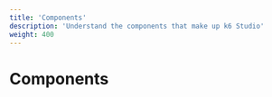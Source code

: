 ```yaml
---
title: 'Components'
description: 'Understand the components that make up k6 Studio'
weight: 400
---
```


# Components
